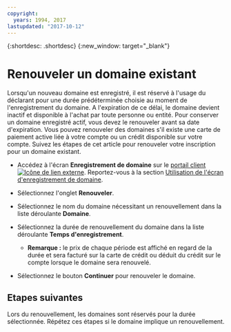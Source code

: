 ```yaml
---
copyright:
  years: 1994, 2017
lastupdated: "2017-10-12"
---
```


{:shortdesc: .shortdesc}
{:new_window: target="_blank"}

# Renouveler un domaine existant 

Lorsqu'un nouveau domaine est enregistré, il est réservé à l'usage du déclarant pour une durée prédéterminée choisie au moment de l'enregistrement du domaine. A l'expiration de ce délai, le domaine devient inactif et disponible à l'achat par toute personne ou entité. Pour conserver un domaine enregistré actif, vous devez le renouveler avant sa date d'expiration. Vous pouvez renouveler des domaines s'il existe une carte de paiement active liée à votre compte ou un crédit disponible sur votre compte. Suivez les étapes de cet article pour renouveler votre inscription pour un domaine existant. 

* Accédez à l'écran **Enregistrement de domaine** sur le [portail client ![Icône de lien externe](../../icons/launch-glyph.svg "Icône de lien externe")](https://control.softlayer.com/). Reportez-vous à la section [Utilisation de l'écran d'enregistrement de domaine](acceusess-domain-reg-screen.html).
* Sélectionnez l'onglet **Renouveler**.
* Sélectionnez le nom du domaine nécessitant un renouvellement dans la liste déroulante **Domaine**.
* Sélectionnez la durée de renouvellement du domaine dans la liste déroulante **Temps d'enregistrement**.

  * **Remarque :** le prix de chaque période est affiché en regard de la durée et sera facturé sur la carte de crédit ou déduit du crédit sur le compte lorsque le domaine sera renouvelé.

* Sélectionnez le bouton **Continuer** pour renouveler le domaine.

## Etapes suivantes

Lors du renouvellement, les domaines sont réservés pour la durée sélectionnée. Répétez ces étapes si le domaine implique un renouvellement.
